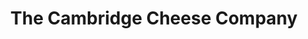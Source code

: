 ---
title: "The Cambridge Cheese Company"
url: /cambridge/the-cambridge-cheese-company/
shop: Käse
---